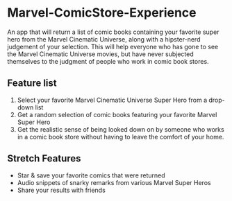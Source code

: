 # Marvel-ComicStore-Experience
An app that will return a list of comic books containing your favorite super hero from the Marvel Cinematic Universe, along with a hipster-nerd judgement of your selection. This will help everyone who has gone to see the Marvel Cinematic Universe movies, but have never subjected themselves to the judgment of people who work in comic book stores.

## Feature list

1. Select your favorite Marvel Cinematic Universe Super Hero from a drop-down list
2. Get a random selection of comic books featuring your favorite Marvel Super Hero
3. Get the realistic sense of being looked down on by someone who works in a comic
   book store without having to leave the comfort of your home.

## Stretch Features
* Star & save your favorite comics that were returned
* Audio snippets of snarky remarks from various Marvel Super Heros
* Share your results with friends
